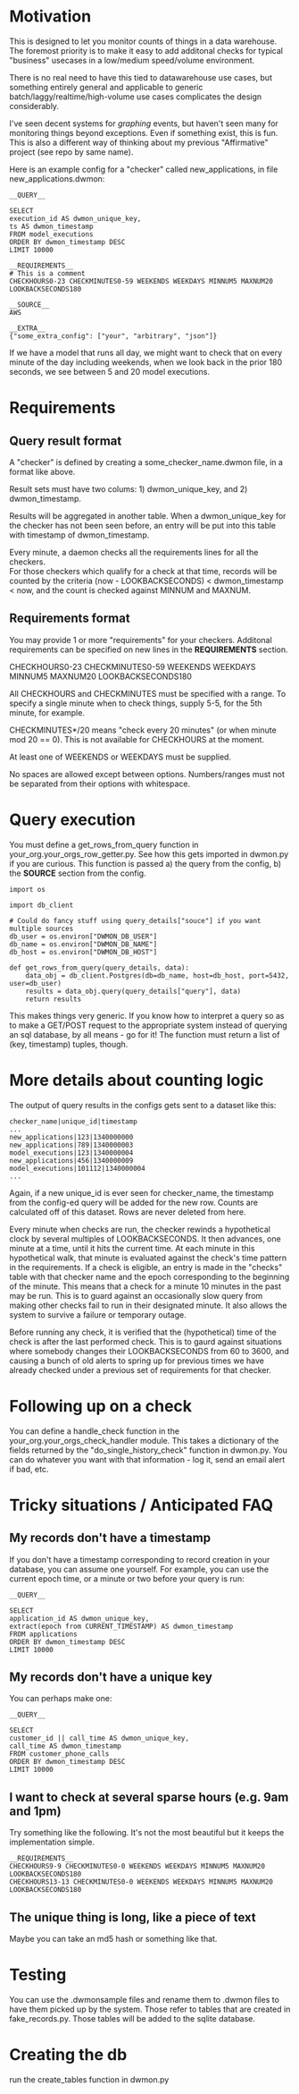 # Motivation

This is designed to let you monitor counts of things in a data warehouse.  
The foremost priority is to make it easy to add additonal checks for typical 
"business" usecases in a low/medium speed/volume environment.

There is no real need to have this tied to datawarehouse use cases, but something 
entirely general and applicable to generic batch/laggy/realtime/high-volume use 
cases complicates the design considerably.

I've seen decent systems for _graphing_ events, but haven't seen many for 
monitoring things beyond exceptions.  Even if something exist, this is fun.  This 
is also a different way of thinking about my previous "Affirmative" project (see repo by same name).

Here is an example config for a "checker" called new_applications, in file new_applications.dwmon:

```
__QUERY__

SELECT
execution_id AS dwmon_unique_key,
ts AS dwmon_timestamp
FROM model_executions
ORDER BY dwmon_timestamp DESC
LIMIT 10000

__REQUIREMENTS__
# This is a comment
CHECKHOURS0-23 CHECKMINUTES0-59 WEEKENDS WEEKDAYS MINNUM5 MAXNUM20 LOOKBACKSECONDS180

__SOURCE__
AWS

__EXTRA__
{"some_extra_config": ["your", "arbitrary", "json"]}
```

If we have a model that runs all day, we might want to check that on
every minute of the day including weekends, when we look back in the prior 
180 seconds, we see between 5 and 20 model executions.

# Requirements

## Query result format
A "checker" is defined by creating a some_checker_name.dwmon file, in a format 
like above.

Result sets must have two colums: 1) dwmon_unique_key, and 2) dwmon_timestamp.

Results will be aggregated in another table.  When a dwmon_unique_key for the
checker has not been seen before, an entry will be put into this table with
timestamp of dwmon_timestamp.

Every minute, a daemon checks all the requirements lines for all the checkers.  
For those checkers which qualify for a check at that time, records will be 
counted by the criteria (now - LOOKBACKSECONDS) < dwmon_timestamp < now, 
and the count is checked against MINNUM and MAXNUM.

## Requirements format
You may provide 1 or more "requirements" for your checkers.
Additonal requirements can be specified on new lines in the __REQUIREMENTS__ section.

CHECKHOURS0-23 CHECKMINUTES0-59 WEEKENDS WEEKDAYS MINNUM5 MAXNUM20 LOOKBACKSECONDS180

All CHECKHOURS and CHECKMINUTES must be specified with a range.  To specify 
a single minute when to check things, supply 5-5, for the 5th minute, for example.

CHECKMINUTES*/20 means "check every 20 minutes" (or when minute mod 20 == 0). This is not 
available for CHECKHOURS at the moment.

At least one of WEEKENDS or WEEKDAYS must be supplied.

No spaces are allowed except between options.  Numbers/ranges must not be separated 
from their options with whitespace.

# Query execution
You must define a get_rows_from_query function in your_org.your_orgs_row_getter.py.  See how this 
gets imported in dwmon.py if you are curious. This function is passed a) the query from the config, 
b) the __SOURCE__ section from the config.

```
import os

import db_client

# Could do fancy stuff using query_details["souce"] if you want multiple sources
db_user = os.environ["DWMON_DB_USER"]
db_name = os.environ["DWMON_DB_NAME"]
db_host = os.environ["DWMON_DB_HOST"]

def get_rows_from_query(query_details, data):
    data_obj = db_client.Postgres(db=db_name, host=db_host, port=5432, user=db_user)
    results = data_obj.query(query_details["query"], data)
    return results
```

This makes things very generic.  If you know how to interpret a query so as to make a GET/POST 
request to the appropriate system instead of querying an sql database, by all means - go for it!
The function must return a list of (key, timestamp) tuples, though.

# More details about counting logic
The output of query results in the configs gets sent to a dataset like this:

```
checker_name|unique_id|timestamp
...
new_applications|123|1340000000
new_applications|789|1340000003
model_executions|123|1340000004
new_applications|456|1340000009
model_executions|101112|1340000004
...
```

Again, if a new unique_id is ever seen for checker_name, the timestamp from the
config-ed query will be added for the new row.  Counts are calculated off of
this dataset.  Rows are never deleted from here.


Every minute when checks are run, the checker rewinds a hypothetical clock 
by several multiples of LOOKBACKSECONDS.  It then advances, one minute 
at a time, until it hits the current time.  At each minute in this hypothetical 
walk, that minute is evaluated against the check's time pattern in the requirements.
If a check is eligible, an entry is made in the "checks" table with that checker name 
and the epoch corresponding to the beginning of the minute.  This means that a check 
for a minute 10 minutes in the past may be run.  This is to guard against an occasionally 
slow query from making other checks fail to run in their designated minute.  It also 
allows the system to survive a failure or temporary outage.

Before running any check, it is verified that the (hypothetical) time of the
check is after the last performed check.  This is to gaurd against situations 
where somebody changes their LOOKBACKSECONDS from 60 to 3600, and causing a 
bunch of old alerts to spring up for previous times we have already checked under 
a previous set of requirements for that checker.

# Following up on a check
You can define a handle_check function in the your_org.your_orgs_check_handler module.  This takes a 
dictionary of the fields returned by the "do_single_history_check" function in dwmon.py.  You 
can do whatever you want with that information - log it, send an email alert if bad, etc.

# Tricky situations / Anticipated FAQ
## My records don't have a timestamp
If you don't have a timestamp corresponding to record creation in your database, 
you can assume one yourself.  For example, you can use the current epoch time, 
or a minute or two before your query is run:

```
__QUERY__

SELECT
application_id AS dwmon_unique_key,
extract(epoch from CURRENT_TIMESTAMP) AS dwmon_timestamp
FROM applications
ORDER BY dwmon_timestamp DESC
LIMIT 10000
```

## My records don't have a unique key
You can perhaps make one:
```
__QUERY__

SELECT
customer_id || call_time AS dwmon_unique_key,
call_time AS dwmon_timestamp
FROM customer_phone_calls
ORDER BY dwmon_timestamp DESC
LIMIT 10000
```

## I want to check at several sparse hours (e.g. 9am and 1pm)
Try something like the following.  It's not the most beautiful but it keeps 
the implementation simple.

```
__REQUIREMENTS__
CHECKHOURS9-9 CHECKMINUTES0-0 WEEKENDS WEEKDAYS MINNUM5 MAXNUM20 LOOKBACKSECONDS180
CHECKHOURS13-13 CHECKMINUTES0-0 WEEKENDS WEEKDAYS MINNUM5 MAXNUM20 LOOKBACKSECONDS180
```

## The unique thing is long, like a piece of text
Maybe you can take an md5 hash or something like that.

# Testing
You can use the .dwmonsample files and rename them to .dwmon files to have them picked up by the
system.  Those refer to tables that are created in fake_records.py.  Those tables will be added 
to the sqlite database.

# Creating the db
run the create_tables function in dwmon.py
